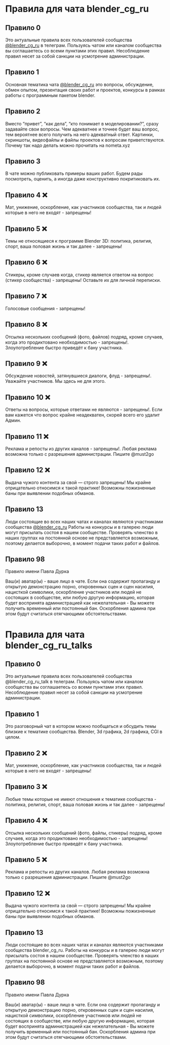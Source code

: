 # Правила для чата blender_cg_ru

## Правило 0

Это актуальные правила всех пользователей сообщества [@blender_cg_ru](https://t.me/blender_cg_ru) в телеграм. Пользуясь чатом или каналом сообщества вы соглашаетесь со всеми пунктами этих правил. Несоблюдение правил несет за собой санкции на усмотрение администрации. 



## Правило 1

Основная тематика чата [@blender_cg_ru](https://t.me/blender_cg_ru) это вопросы, обсуждение, обмен опытом, презентация своих работ и проектов, конкурсы в рамках работы с программным пакетом blender.


## Правило 2

Вместо “привет”, “как дела”, “кто понимает в моделировании?”, сразу задавайте свои вопросы. Чем адекватнее и точнее будет ваш вопрос, тем вероятнее всего получить на него адекватный ответ. Картинки, скриншоты, видеофайлы и файлы проектов к вопросам приветствуются. Почему так надо делать можно прочитать на nometa.xyz


## Правило 3

В чате можно публиковать примеры ваших работ. Будем рады посмотреть, оценить, а иногда даже конструктивно покритиковать их.


## Правило 4 ❌

 Мат, унижение, оскорбление, как участников сообщества, так и людей которые в него не входят - запрещены!



## Правило 5 ❌

 Темы не относящиеся к программе Blender 3D: политика, религия, спорт, ваша половая жизнь и так далее - запрещены!



## Правило 6 ❌

 Стикеры, кроме случаев когда, стикер является ответом на вопрос (стикер сообщества) - запрещены! Оставьте их для личной переписки. 



## Правило 7 ❌

 Голосовые сообщения - запрещены!



## Правило 8 ❌

 Отсылка нескольких сообщений (фото, файлов) подряд, кроме случаев, когда это продиктовано необходимостью - запрещены!. Злоупотребление быстро приведёт к бану участника.



## Правило 9 ❌

 Обсуждение новостей, затянувшиеся диалоги, флуд - запрещены!. Уважайте участников. Мы здесь не для этого.



## Правило 10 ❌

 Ответы на вопросы, которые ответами не являются - запрещены!. Если вам кажется что вопрос крайне неадекватен, скорей всего его удалит Админ.



## Правило 11 ❌

 Реклама и репосты из других каналов - запрещены!. Любая реклама возможна только с разрешения администрации. Пишите @must2go



## Правило 12 ❌

 Выдача чужого контента за свой — строго запрещены! Мы крайне отрицательно относимся к такой практике! Возможны пожизненные баны при выявлении подобных обманов.



## Правило 13 

Люди состоящие во всех наших чатах и каналах являются участниками сообщества [@blender_cg_ru](https://t.me/blender_cg_ru) Работы на конкурсы и в галерею люди могут присылать состоя в нашем сообществе. Проверять членство в наших группах на постоянной основе не представляется возможным, поэтому делается выборочно, в момент подачи таких работ и файлов.



## Правило 98 

Правило имени Павла Дурка

Ваш(и) аватар(ы) - ваше лицо в чате. Если она содержит пропаганду и открытую демонстрацию порно, откровенных сцен и сцен насилия, нацисткой символики, оскорбление участников или людей не состоящих в сообществе, или любую другую информацию, которая будет воспринята администрацией как нежелательная - Вы можете получить временный или постоянный бан. Оскорбления админа при этом будут считаться отягчающими обстоятельствами.





# Правила для чата blender_cg_ru_talks


## Правило 0

Это актуальные правила всех пользователей сообщества @blender_cg_ru_talk в телеграм. Пользуясь чатом или каналом сообщества вы соглашаетесь со всеми пунктами этих правил. Несоблюдение правил несет за собой санкции на усмотрение администрации.



## Правило 1

Это разговорный чат в котором можно пообщаться и обсудить темы близкие к тематике сообщества. Blender, 3d графика, 2d графика, CGI в целом.



## Правило 2 ❌

 Мат, унижение, оскорбление, как участников сообщества, так и людей которые в него не входят - запрещены!



## Правило 3 ❌

 Любые темы которые не имеют отношения к тематике сообщества - политика, религия, спорт, ваша половая жизнь и так далее - запрещены!



## Правило 4 ❌

 Отсылка нескольких сообщений (фото, файлы, стикеры) подряд, кроме случаев, когда это продиктовано необходимостью - запрещены! Злоупотребление быстро приведёт к бану участника.



## Правило 5 ❌

 Реклама и репосты из других каналов. Любая реклама возможна только с разрешения администрации. Пишите @must2go



## Правило 12 ❌

 Выдача чужого контента за свой — строго запрещены! Мы крайне отрицательно относимся к такой практике! Возможны пожизненные баны при выявлении подобных обманов.



## Правило 13 

Люди состоящие во всех наших чатах и каналах являются участниками сообщества blender_cg_ru. Работы на конкурсы и в галерею люди могут присылать состоя в нашем сообществе. Проверять членство в наших группах на постоянной основе не представляется возможным, поэтому делается выборочно, в момент подачи таких работ и файлов.



## Правило 98 

Правило имени Павла Дурка

Ваш(и) аватар(ы) - ваше лицо в чате. Если она содержит пропаганду и открытую демонстрацию порно, откровенных сцен и сцен насилия, нацисткой символики, оскорбление участников или людей не состоящих в сообществе, или любую другую информацию, которая будет воспринята администрацией как нежелательная - Вы можете получить временный или постоянный бан. Оскорбления админа при этом будут считаться отягчающими обстоятельствами.
